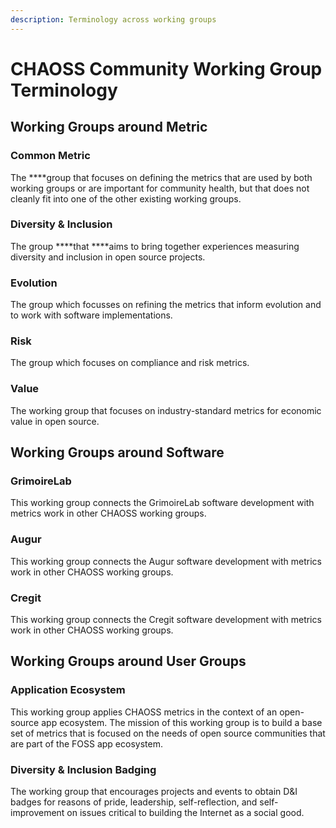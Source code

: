 ```yaml
---
description: Terminology across working groups
---
```


# CHAOSS Community Working Group Terminology

## **Working Groups around Metric**

### **Common Metric**

The ****group that focuses on defining the metrics that are used by both working groups or are important for community health, but that does not cleanly fit into one of the other existing working groups.

### **Diversity & Inclusion**

The group ****that ****aims to bring together experiences measuring diversity and inclusion in open source projects.

### **Evolution**

The group which focusses on refining the metrics that inform evolution and to work with software implementations.

### **Risk**

The group which focuses on compliance and risk metrics.

### **Value**

The working group that focuses on industry-standard metrics for economic value in open source.

## **Working Groups around Software**

### **GrimoireLab**

This working group connects the GrimoireLab software development with metrics work in other CHAOSS working groups.

### **Augur**

This working group connects the Augur software development with metrics work in other CHAOSS working groups.

### **Cregit**

This working group connects the Cregit software development with metrics work in other CHAOSS working groups.

## **Working Groups around User Groups**

### **Application Ecosystem**

This working group applies CHAOSS metrics in the context of an open-source app ecosystem. The mission of this working group is to build a base set of metrics that is focused on the needs of open source communities that are part of the FOSS app ecosystem.

### **Diversity & Inclusion Badging**

The working group that encourages projects and events to obtain D&I badges for reasons of pride, leadership, self-reflection, and self-improvement on issues critical to building the Internet as a social good.

